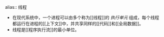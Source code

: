 alias:: 线程

- 在现代系统中，一个进程可以由多个称为[[线程]]的 *执行单元* 组成，每个线程都运行在进程的[[上下文]]中，并共享同样的[[代码]]和[[全局数据]]。
- 线程是[[程序执行流]]的最小单位。